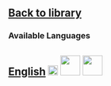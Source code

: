 ## [Back to library](https://fieldguides.github.io/library/)
### Available Languages
## [English](https://fieldguides.github.io/guide02/en) [<img src="https://fieldguides.github.io/library/resources/icons/pwa.png" height="20px"/>](https://fieldguides.github.io/guide02/en) [<img src="https://fieldguides.github.io/library/resources/icons/epub.png" height="40px"/>](https://fieldguides.github.io/guide02/en/download/guide1.epub) [<img src="https://fieldguides.github.io/library/resources/icons/pdf.png" height="40px"/>](https://fieldguides.github.io/guide02/en/download/guide1.pdf)


